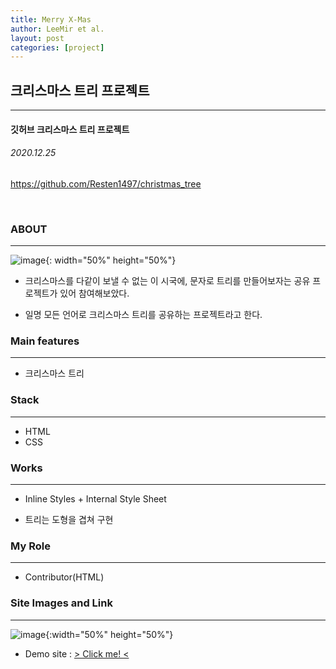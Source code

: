 ```yaml
---
title: Merry X-Mas
author: LeeMir et al.
layout: post
categories: [project]
---
```

## 크리스마스 트리 프로젝트
- - -
#### 깃허브 크리스마스 트리 프로젝트

###### 2020.12.25

https://github.com/Resten1497/christmas_tree

<br/>

### ABOUT

***

![image](https://user-images.githubusercontent.com/42960217/103267900-f1f34800-49f5-11eb-815d-6813fce9cb8e.png){: width="50%" height="50%"}

- 크리스마스를 다같이 보낼 수 없는 이 시국에, 문자로 트리를 만들어보자는 공유 프로젝트가 있어 참여해보았다.

- 일명 모든 언어로 크리스마스 트리를 공유하는 프로젝트라고 한다.

  

### Main features

***

- 크리스마스 트리




### Stack

***

- HTML
- CSS



### Works

***

- Inline Styles + Internal Style Sheet

- 트리는 도형을 겹쳐 구현





### My Role

------

- Contributor(HTML)

  

### Site Images and Link

***
![image](https://user-images.githubusercontent.com/42960217/103271047-9082a780-49fc-11eb-8f73-cbd3556a77cf.png){:width="50%" height="50%"}

* Demo site : [> Click me! <](https://leemir.github.io/snow-N-tree.html)